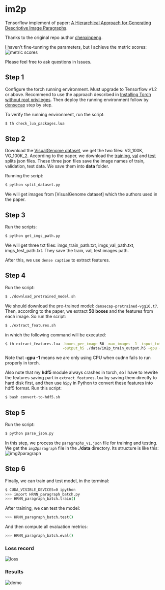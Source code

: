 # im2p
Tensorflow implement of paper: [A Hierarchical Approach for Generating Descriptive Image Paragraphs](http://cs.stanford.edu/people/ranjaykrishna/im2p/index.html).

Thanks to the original repo author [chenxinpeng](https://github.com/chenxinpeng/im2p).

I haven't fine-tunning the parameters, but I achieve the metric scores:
![metric scores](https://github.com/chenxinpeng/im2p/blob/master/img/metric_scores.png)

Please feel free to ask questions in Issues.

## Step 1
Configure the torch running environment. Must upgrade to Tensorflow v1.2 or above. Recommend to use the approach described in [Installing Torch without root privileges](https://milindpadalkar.wordpress.com/2016/03/04/installing-torch-without-root-privileges/). Then deploy the running environment follow by [densecap](https://github.com/jcjohnson/densecap) step by step.

To verify the running environment, run the script:
```bash
$ th check_lua_packages.lua
```

## Step 2
Download the [VisualGenome dataset](http://visualgenome.org/), we get the two files: VG_100K, VG_100K_2. According to the paper, we download the [training](https://cs.stanford.edu/people/ranjaykrishna/im2p/train_split.json), [val](https://cs.stanford.edu/people/ranjaykrishna/im2p/val_split.json) and [test](https://cs.stanford.edu/people/ranjaykrishna/im2p/test_split.json) splits json files. These three json files save the image names of train, validation, test data. We save them into **data** folder.

Running the script:
```bash
$ python split_dataset.py
```
We will get images from [VisualGenome dataset] which the authors used in the paper.

## Step 3
Run the scripts:
```bash
$ python get_imgs_path.py
```
We will get three txt files: imgs_train_path.txt, imgs_val_path.txt, imgs_test_path.txt. They save the train, val, test images path.

After this, we use `dense caption` to extract features. 

## Step 4
Run the script:
```bash
$ ./download_pretrained_model.sh
```
We should download the pre-trained model: `densecap-pretrained-vgg16.t7`.
Then, according to the paper, we extract **50 boxes** and the features from each image. So run the script:
```bash
$ ./extract_features.sh
```
in which the following command will be executed:
```bash
$ th extract_features.lua -boxes_per_image 50 -max_images -1 -input_txt imgs_train_path.txt \
                          -output_h5 ./data/im2p_train_output.h5 -gpu -1 -use_cudnn 0
```

Note that **-gpu -1** means we are only using CPU when cudnn fails to run properly in torch.

Also note that my **hdf5** module always crashes in torch, so I have to rewrite the features saving part in `extract_features.lua` by saving them directly to hard disk first, and then use `h5py` in Python to convert these features into hdf5 format. Run this script:
```bash
$ bash convert-to-hdf5.sh
```

## Step 5
Run the script:
```bash
$ python parse_json.py
```
In this step, we process the `paragraphs_v1.json` file for training and testing. We get the `img2paragraph` file in the **./data** directory. Its structure is like this:
![img2paragraph](https://github.com/chenxinpeng/im2p/blob/master/img/4.png)

## Step 6
Finally, we can train and test model, in the terminal:
```bash
$ CUDA_VISIBLE_DEVICES=0 ipython
>>> import HRNN_paragraph_batch.py
>>> HRNN_paragraph_batch.train()
```
After training, we can test the model:
```bash
>>> HRNN_paragraph_batch.test()
```
And then compute all evaluation metrics:
```bash
>>> HRNN_paragraph_batch.eval()
```

### Loss record
![loss](https://github.com/Wentong-DST/im2p/blob/master/loss_imgs/250.png)

### Results
![demo](https://github.com/chenxinpeng/im2p/blob/master/img/HRNN_demo.png)
